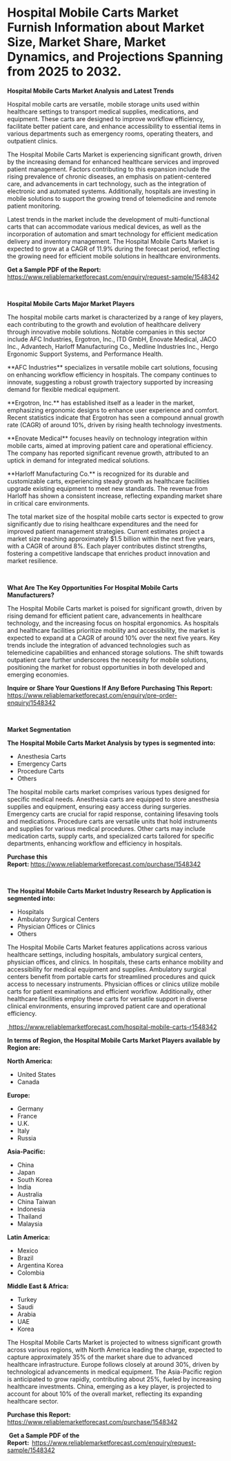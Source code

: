 <p><h1>Hospital Mobile Carts Market Furnish Information about Market Size, Market Share, Market Dynamics, and Projections Spanning from 2025 to 2032.</h1></p><p><strong>Hospital Mobile Carts Market Analysis and Latest Trends</strong></p>
<p><p>Hospital mobile carts are versatile, mobile storage units used within healthcare settings to transport medical supplies, medications, and equipment. These carts are designed to improve workflow efficiency, facilitate better patient care, and enhance accessibility to essential items in various departments such as emergency rooms, operating theaters, and outpatient clinics.</p><p>The Hospital Mobile Carts Market is experiencing significant growth, driven by the increasing demand for enhanced healthcare services and improved patient management. Factors contributing to this expansion include the rising prevalence of chronic diseases, an emphasis on patient-centered care, and advancements in cart technology, such as the integration of electronic and automated systems. Additionally, hospitals are investing in mobile solutions to support the growing trend of telemedicine and remote patient monitoring.</p><p>Latest trends in the market include the development of multi-functional carts that can accommodate various medical devices, as well as the incorporation of automation and smart technology for efficient medication delivery and inventory management. The Hospital Mobile Carts Market is expected to grow at a CAGR of 11.9% during the forecast period, reflecting the growing need for efficient mobile solutions in healthcare environments.</p></p>
<p><strong>Get a Sample PDF of the Report:&nbsp;</strong> <a href="https://www.reliablemarketforecast.com/enquiry/request-sample/1548342?utm_campaign=3029&utm_medium=2&utm_source=Github&utm_content=ia&utm_term=13042025&utm_id=hospital-mobile-carts">https://www.reliablemarketforecast.com/enquiry/request-sample/1548342</a></p>
<p>&nbsp;</p>
<p><strong>Hospital Mobile Carts Major Market Players</strong></p>
<p><p>The hospital mobile carts market is characterized by a range of key players, each contributing to the growth and evolution of healthcare delivery through innovative mobile solutions. Notable companies in this sector include AFC Industries, Ergotron, Inc., ITD GmbH, Enovate Medical, JACO Inc., Advantech, Harloff Manufacturing Co., Medline Industries Inc., Hergo Ergonomic Support Systems, and Performance Health.</p><p>**AFC Industries** specializes in versatile mobile cart solutions, focusing on enhancing workflow efficiency in hospitals. The company continues to innovate, suggesting a robust growth trajectory supported by increasing demand for flexible medical equipment.</p><p>**Ergotron, Inc.** has established itself as a leader in the market, emphasizing ergonomic designs to enhance user experience and comfort. Recent statistics indicate that Ergotron has seen a compound annual growth rate (CAGR) of around 10%, driven by rising health technology investments.</p><p>**Enovate Medical** focuses heavily on technology integration within mobile carts, aimed at improving patient care and operational efficiency. The company has reported significant revenue growth, attributed to an uptick in demand for integrated medical solutions.</p><p>**Harloff Manufacturing Co.** is recognized for its durable and customizable carts, experiencing steady growth as healthcare facilities upgrade existing equipment to meet new standards. The revenue from Harloff has shown a consistent increase, reflecting expanding market share in critical care environments.</p><p>The total market size of the hospital mobile carts sector is expected to grow significantly due to rising healthcare expenditures and the need for improved patient management strategies. Current estimates project a market size reaching approximately $1.5 billion within the next five years, with a CAGR of around 8%. Each player contributes distinct strengths, fostering a competitive landscape that enriches product innovation and market resilience.</p></p>
<p>&nbsp;</p>
<p><strong>What Are The Key Opportunities For Hospital Mobile Carts Manufacturers?</strong></p>
<p><p>The Hospital Mobile Carts market is poised for significant growth, driven by rising demand for efficient patient care, advancements in healthcare technology, and the increasing focus on hospital ergonomics. As hospitals and healthcare facilities prioritize mobility and accessibility, the market is expected to expand at a CAGR of around 10% over the next five years. Key trends include the integration of advanced technologies such as telemedicine capabilities and enhanced storage solutions. The shift towards outpatient care further underscores the necessity for mobile solutions, positioning the market for robust opportunities in both developed and emerging economies.</p></p>
<p><strong>Inquire or Share Your Questions If Any Before Purchasing This Report:</strong> <a href="https://www.reliablemarketforecast.com/enquiry/pre-order-enquiry/1548342?utm_campaign=3029&utm_medium=2&utm_source=Github&utm_content=ia&utm_term=13042025&utm_id=hospital-mobile-carts">https://www.reliablemarketforecast.com/enquiry/pre-order-enquiry/1548342</a></p>
<p>&nbsp;</p>
<p><strong>Market Segmentation</strong></p>
<p><strong>The Hospital Mobile Carts Market Analysis by types is segmented into:</strong></p>
<p><ul><li>Anesthesia Carts</li><li>Emergency Carts</li><li>Procedure Carts</li><li>Others</li></ul></p>
<p><p>The hospital mobile carts market comprises various types designed for specific medical needs. Anesthesia carts are equipped to store anesthesia supplies and equipment, ensuring easy access during surgeries. Emergency carts are crucial for rapid response, containing lifesaving tools and medications. Procedure carts are versatile units that hold instruments and supplies for various medical procedures. Other carts may include medication carts, supply carts, and specialized carts tailored for specific departments, enhancing workflow and efficiency in hospitals.</p></p>
<p><strong>Purchase this Report:&nbsp;</strong><a href="https://www.reliablemarketforecast.com/purchase/1548342?utm_campaign=3029&utm_medium=2&utm_source=Github&utm_content=ia&utm_term=13042025&utm_id=hospital-mobile-carts">https://www.reliablemarketforecast.com/purchase/1548342</a></p>
<p>&nbsp;</p>
<p><strong>The Hospital Mobile Carts Market Industry Research by Application is segmented into:</strong></p>
<p><ul><li>Hospitals</li><li>Ambulatory Surgical Centers</li><li>Physician Offices or Clinics</li><li>Others</li></ul></p>
<p><p>The Hospital Mobile Carts Market features applications across various healthcare settings, including hospitals, ambulatory surgical centers, physician offices, and clinics. In hospitals, these carts enhance mobility and accessibility for medical equipment and supplies. Ambulatory surgical centers benefit from portable carts for streamlined procedures and quick access to necessary instruments. Physician offices or clinics utilize mobile carts for patient examinations and efficient workflow. Additionally, other healthcare facilities employ these carts for versatile support in diverse clinical environments, ensuring improved patient care and operational efficiency.</p></p>
<p><a href="https://www.reliablemarketforecast.com/hospital-mobile-carts-r1548342?utm_campaign=3029&utm_medium=2&utm_source=Github&utm_content=ia&utm_term=13042025&utm_id=hospital-mobile-carts">&nbsp;https://www.reliablemarketforecast.com/hospital-mobile-carts-r1548342</a></p>
<p><strong>In terms of Region, the Hospital Mobile Carts Market Players available by Region are:</strong></p>
<p>
    <p> <strong> North America: </strong>
        <ul>
            <li>United States</li>
            <li>Canada</li>
        </ul>
        </p> 
    <p> <strong> Europe: </strong>
        <ul>
            <li>Germany</li>
            <li>France</li>
            <li>U.K.</li>
            <li>Italy</li>
            <li>Russia</li>
        </ul>
        </p> 
    <p> <strong> Asia-Pacific: </strong>
        <ul>
            <li>China</li>
            <li>Japan</li>
            <li>South Korea</li>
            <li>India</li>
            <li>Australia</li>
            <li>China Taiwan</li>
            <li>Indonesia</li>
            <li>Thailand</li>
            <li>Malaysia</li>
        </ul>
        </p> 
    <p> <strong> Latin America: </strong>
        <ul>
            <li>Mexico</li>
            <li>Brazil</li>
            <li>Argentina Korea</li>
            <li>Colombia</li>
        </ul>
        </p> 
    <p> <strong> Middle East & Africa: </strong>
        <ul>
            <li>Turkey</li>
            <li>Saudi</li>
            <li>Arabia</li>
            <li>UAE</li>
            <li>Korea</li>
        </ul>
    </p>
    </p>
<p><p>The Hospital Mobile Carts Market is projected to witness significant growth across various regions, with North America leading the charge, expected to capture approximately 35% of the market share due to advanced healthcare infrastructure. Europe follows closely at around 30%, driven by technological advancements in medical equipment. The Asia-Pacific region is anticipated to grow rapidly, contributing about 25%, fueled by increasing healthcare investments. China, emerging as a key player, is projected to account for about 10% of the overall market, reflecting its expanding healthcare sector.</p></p>
<p><strong>Purchase this Report: </strong><a href="https://www.reliablemarketforecast.com/purchase/1548342?utm_campaign=3029&utm_medium=2&utm_source=Github&utm_content=ia&utm_term=13042025&utm_id=hospital-mobile-carts">https://www.reliablemarketforecast.com/purchase/1548342</a></p>
<p>&nbsp;<strong>Get a Sample PDF of the Report:&nbsp;&nbsp;</strong><a href="https://www.reliablemarketforecast.com/enquiry/request-sample/1548342?utm_campaign=3029&utm_medium=2&utm_source=Github&utm_content=ia&utm_term=13042025&utm_id=hospital-mobile-carts">https://www.reliablemarketforecast.com/enquiry/request-sample/1548342</a></p>
<p><strong></strong></p>
<p><p></p><p></p><p></p></p>